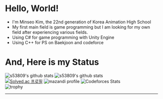 # Hello, World!

* I'm Minseo Kim, the 22nd generation of Korea Animation High School
* My first main field is game programming but I am looking for my own field after experiencing various fields.   
* Using C# for game programming with Unity Engine
* Using C++ for PS on Baekjoon and codeforce   

# And, Here is my Status
![s53809's github stats](https://github-readme-stats.vercel.app/api?username=s53809&show_icons=true)
![s53809's github stats](https://github-readme-stats.vercel.app/api/top-langs/?username=s53809&show_icons=true&hide_border=true&title_color=004386&icon_color=004386&layout=compact)   
[![Solved.ac 프로필](http://mazassumnida.wtf/api/v2/generate_badge?boj=s53809)](https://solved.ac/s53809) ![mazandi profile](http://mazandi.herokuapp.com/api?handle=s53809&theme=cold)
![Codeforces Stats](https://codeforces-readme-stats.vercel.app/api/card?username=s53809)   
![trophy](https://github-profile-trophy.vercel.app/?username=s53809)   
- - -
